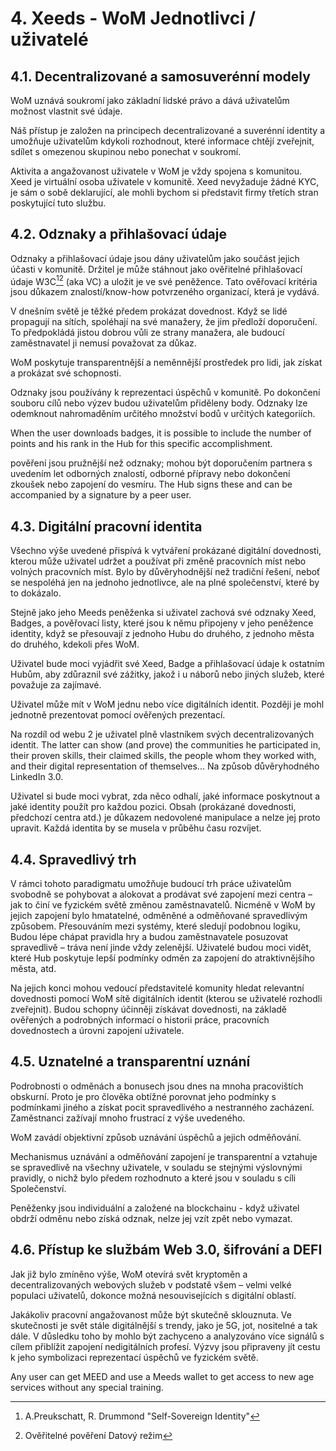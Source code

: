 # 4. Xeeds - WoM Jednotlivci / uživatelé

## 4.1. Decentralizované a samosuverénní modely

WoM uznává soukromí jako základní lidské právo a dává uživatelům možnost vlastnit své údaje.

Náš přístup je založen na principech decentralizované a suverénní identity a umožňuje uživatelům kdykoli rozhodnout, které informace chtějí zveřejnit, sdílet s omezenou skupinou nebo ponechat v soukromí.

Aktivita a angažovanost uživatele v WoM je vždy spojena s komunitou. Xeed je virtuální osoba uživatele v komunitě. Xeed nevyžaduje žádné KYC, je sám o sobě deklarující, ale mohli bychom si představit firmy třetích stran poskytující tuto službu.

## 4.2. Odznaky a přihlašovací údaje

Odznaky a přihlašovací údaje jsou dány uživatelům jako součást jejich účasti v komunitě. Držitel je může stáhnout jako ověřitelné přihlašovací údaje W3C[^7][^8] (aka VC) a uložit je ve své peněžence. Tato ověřovací kritéria jsou důkazem znalostí/know-how potvrzeného organizací, která je vydává.

V dnešním světě je těžké předem prokázat dovednost. Když se lidé propagují na sítích, spoléhají na své manažery, že jim předloží doporučení. To předpokládá jistou dobrou vůli ze strany manažera, ale budoucí zaměstnavatel ji nemusí považovat za důkaz.

WoM poskytuje transparentnější a neměnnější prostředek pro lidi, jak získat a prokázat své schopnosti.

Odznaky jsou používány k reprezentaci úspěchů v komunitě. Po dokončení souboru cílů nebo výzev budou uživatelům přiděleny body. Odznaky lze odemknout nahromaděním určitého množství bodů v určitých kategoriích.

When the user downloads badges, it is possible to include the number of points and his rank in the Hub for this specific accomplishment.

pověření jsou pružnější než odznaky; mohou být doporučením partnera s uvedením let odborných znalostí, odborné přípravy nebo dokončení zkoušek nebo zapojení do vesmíru. The Hub signs these and can be accompanied by a signature by a peer user.

## 4.3. Digitální pracovní identita

Všechno výše uvedené přispívá k vytváření prokázané digitální dovednosti, kterou může uživatel udržet a používat při změně pracovních míst nebo volných pracovních míst. Bylo by důvěryhodnější než tradiční řešení, neboť se nespoléhá jen na jednoho jednotlivce, ale na plné společenství, které by to dokázalo.

Stejně jako jeho Meeds peněženka si uživatel zachová své odznaky Xeed, Badges, a pověřovací listy, které jsou k němu připojeny v jeho peněžence identity, když se přesouvají z jednoho Hubu do druhého, z jednoho města do druhého, kdekoli přes WoM.

Uživatel bude moci vyjádřit své Xeed, Badge a přihlašovací údaje k ostatním Hubům, aby zdůraznil své zážitky, jakož i u náborů nebo jiných služeb, které považuje za zajímavé.

Uživatel může mít v WoM jednu nebo více digitálních identit. Později je mohl jednotně prezentovat pomocí ověřených prezentací.

Na rozdíl od webu 2 je uživatel plně vlastníkem svých decentralizovaných identit. The latter can show (and prove) the communities he participated in, their proven skills, their claimed skills, the people whom they worked with, and their digital representation of themselves... Na způsob důvěryhodného LinkedIn 3.0.

Uživatel si bude moci vybrat, zda něco odhalí, jaké informace poskytnout a jaké identity použít pro každou pozici. Obsah (prokázané dovednosti, předchozí centra atd.) je důkazem nedovolené manipulace a nelze jej proto upravit. Každá identita by se musela v průběhu času rozvíjet.

## 4.4. Spravedlivý trh

V rámci tohoto paradigmatu umožňuje budoucí trh práce uživatelům svobodně se pohybovat a alokovat a prodávat své zapojení mezi centra – jak to činí ve fyzickém světě změnou zaměstnavatelů. Nicméně v WoM by jejich zapojení bylo hmatatelné, odměněné a odměňované spravedlivým způsobem. Přesouváním mezi systémy, které sledují podobnou logiku, Budou lépe chápat pravidla hry a budou zaměstnavatele posuzovat spravedlivě – tráva není jinde vždy zelenější. Uživatelé budou moci vidět, které Hub poskytuje lepší podmínky odměn za zapojení do atraktivnějšího města, atd.

Na jejich konci mohou vedoucí představitelé komunity hledat relevantní dovednosti pomocí WoM sítě digitálních identit (kterou se uživatelé rozhodli zveřejnit). Budou schopny účinněji získávat dovednosti, na základě ověřených a podrobných informací o historii práce, pracovních dovednostech a úrovni zapojení uživatele.

## 4.5. Uznatelné a transparentní uznání

Podrobnosti o odměnách a bonusech jsou dnes na mnoha pracovištích obskurní. Proto je pro člověka obtížné porovnat jeho podmínky s podmínkami jiného a získat pocit spravedlivého a nestranného zacházení. Zaměstnanci zažívají mnoho frustrací z výše uvedeného.

WoM zavádí objektivní způsob uznávání úspěchů a jejich odměňování.

Mechanismus uznávání a odměňování zapojení je transparentní a vztahuje se spravedlivě na všechny uživatele, v souladu se stejnými výslovnými pravidly, o nichž bylo předem rozhodnuto a které jsou v souladu s cíli Společenství.

Peněženky jsou individuální a založené na blockchainu - když uživatel obdrží odměnu nebo získá odznak, nelze jej vzít zpět nebo vymazat.

## 4.6. Přístup ke službám Web 3.0, šifrování a DEFI

Jak již bylo zmíněno výše, WoM otevírá svět kryptoměn a decentralizovaných webových služeb v podstatě všem – velmi velké populaci uživatelů, dokonce možná nesouvisejících s digitální oblastí.

Jakákoliv pracovní angažovanost může být skutečně sklouznuta. Ve skutečnosti je svět stále digitálnější s trendy, jako je 5G, jot, nositelné a tak dále. V důsledku toho by mohlo být zachyceno a analyzováno více signálů s cílem přiblížit zapojení nedigitálních profesí. Výzvy jsou připraveny jít cestu k jeho symbolizaci reprezentací úspěchů ve fyzickém světě.

Any user can get MEED and use a Meeds wallet to get access to new age services without any special training.

[^7]: A.Preukschatt, R. Drummond "Self-Sovereign Identity"
[^8]: Ověřitelné pověření Datový režim

